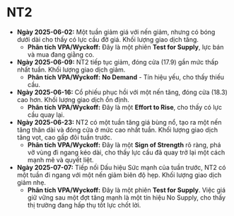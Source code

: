 # NT2

- **Ngày 2025-06-02:** Một tuần giảm giá với nến giảm, nhưng có bóng dưới dài cho thấy có lực cầu đỡ giá. Khối lượng giao dịch tăng.
    - **Phân tích VPA/Wyckoff:** Đây là một phiên **Test for Supply**, lực bán và mua đang giằng co.
- **Ngày 2025-06-09:** NT2 tiếp tục giảm, đóng cửa (17.9) gần mức thấp nhất tuần. Khối lượng giao dịch giảm.
    - **Phân tích VPA/Wyckoff:** **No Demand** - Tín hiệu yếu, cho thấy thiếu cầu.
- **Ngày 2025-06-16:** Cổ phiếu phục hồi với một nến tăng, đóng cửa (18.3) cao hơn. Khối lượng giao dịch ổn định.
    - **Phân tích VPA/Wyckoff:** Đây là một **Effort to Rise**, cho thấy có lực cầu quay lại.
- **Ngày 2025-06-23:** NT2 có một tuần tăng giá bùng nổ, tạo ra một nến tăng thân dài và đóng cửa ở mức cao nhất tuần. Khối lượng giao dịch tăng vọt, cao gấp đôi tuần trước.
    - **Phân tích VPA/Wyckoff:** Đây là một **Sign of Strength** rõ ràng, phá vỡ vùng đi ngang kéo dài, cho thấy lực cầu đã quay trở lại một cách mạnh mẽ và quyết liệt.
- **Ngày 2025-07-07:** Tiếp nối Dấu hiệu Sức mạnh của tuần trước, NT2 có một tuần đi ngang với một nến giảm biên độ hẹp. Khối lượng giao dịch giảm nhẹ.
    - **Phân tích VPA/Wyckoff:** Đây là một phiên **Test for Supply**. Việc giá giữ vững sau một đợt tăng mạnh là một tín hiệu No Supply, cho thấy thị trường đang hấp thụ tốt lực chốt lời.